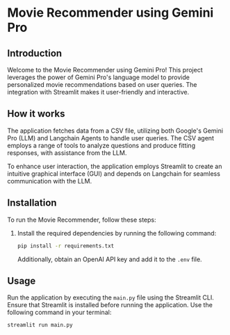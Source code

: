 # Movie Recommender using Gemini Pro

## Introduction

Welcome to the Movie Recommender using Gemini Pro! This project leverages the power of Gemini Pro's language model to provide personalized movie recommendations based on user queries. The integration with Streamlit makes it user-friendly and interactive.

## How it works
The application fetches data from a CSV file, utilizing both Google's Gemini Pro (LLM) and Langchain Agents to handle user queries. The CSV agent employs a range of tools to analyze questions and produce fitting responses, with assistance from the LLM.

To enhance user interaction, the application employs Streamlit to create an intuitive graphical interface (GUI) and depends on Langchain for seamless communication with the LLM.

## Installation

To run the Movie Recommender, follow these steps:

1. Install the required dependencies by running the following command:

    ```bash
    pip install -r requirements.txt
    ```

    Additionally, obtain an OpenAI API key and add it to the `.env` file.

## Usage

Run the application by executing the `main.py` file using the Streamlit CLI. Ensure that Streamlit is installed before running the application. Use the following command in your terminal:

```bash
streamlit run main.py
